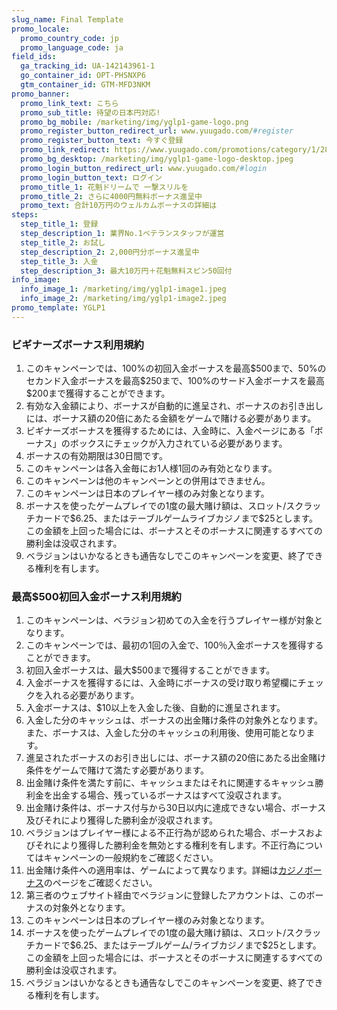 ```yaml
---
slug_name: Final Template
promo_locale:
  promo_country_code: jp
  promo_language_code: ja
field_ids:
  ga_tracking_id: UA-142143961-1
  go_container_id: OPT-PHSNXP6
  gtm_container_id: GTM-MFD3NKM
promo_banner:
  promo_link_text: こちら
  promo_sub_title: 待望の日本円対応!
  promo_bg_mobile: /marketing/img/yglp1-game-logo.png
  promo_register_button_redirect_url: www.yuugado.com/#register
  promo_register_button_text: 今すぐ登録
  promo_link_redirect: https://www.yuugado.com/promotions/category/1/2875
  promo_bg_desktop: /marketing/img/yglp1-game-logo-desktop.jpeg
  promo_login_button_redirect_url: www.yuugado.com/#login
  promo_login_button_text: ログイン
  promo_title_1: 花魁ドリームで 一撃スリルを
  promo_title_2: さらに4000円無料ボーナス進呈中
  promo_text: 合計10万円のウェルカムボーナスの詳細は
steps:
  step_title_1: 登録
  step_description_1: 業界No.1ベテランスタッフが運営
  step_title_2: お試し
  step_description_2: 2,000円分ボーナス進呈中
  step_title_3: 入金
  step_description_3: 最大10万円＋花魁無料スピン50回付
info_image:
  info_image_1: /marketing/img/yglp1-image1.jpeg
  info_image_2: /marketing/img/yglp1-image2.jpeg
promo_template: YGLP1
---
```

<h3>ビギナーズボーナス利用規約</h3>
<ol>
<li>このキャンペーンでは、100%の初回入金ボーナスを最高$500まで、50%のセカンド入金ボーナスを最高$250まで、100%のサード入金ボーナスを最高$200まで獲得することができます。</li>
<li>有効な入金額により、ボーナスが自動的に進呈され、ボーナスのお引き出しには、ボーナス額の20倍にあたる金額をゲームで賭ける必要があります。</li>
<li>ビギナーズボーナスを獲得するためには、入金時に、入金ページにある「ボーナス」のボックスにチェックが入力されている必要があります。</li>
<li>ボーナスの有効期限は30日間です。</li>
<li>このキャンペーンは各入金毎にお1人様1回のみ有効となります。</li>
<li>このキャンペーンは他のキャンペーンとの併用はできません。</li>
<li>このキャンペーンは日本のプレイヤー様のみ対象となります。</li>
<li>ボーナスを使ったゲームプレイでの1度の最大賭け額は、スロット/スクラッチカードで$6.25、またはテーブルゲームライブカジノまで$25とします。この金額を上回った場合には、ボーナスとそのボーナスに関連するすべての勝利金は没収されます。</li>
<li>ベラジョンはいかなるときも通告なしでこのキャンペーンを変更、終了できる権利を有します。</li>
</ol>
<h3>最高$500初回入金ボーナス利用規約</h3>
<ol>
<li>このキャンペーンは、ベラジョン初めての入金を行うプレイヤー様が対象となります。</li>
<li>このキャンペーンでは、最初の1回の入金で、100％入金ボーナスを獲得することができます。</li>
<li>初回入金ボーナスは、最大$500まで獲得することができます。</li>
<li>入金ボーナスを獲得するには、入金時にボーナスの受け取り希望欄にチェックを入れる必要があります。</li>
<li>入金ボーナスは、$10以上を入金した後、自動的に進呈されます。</li>
<li>入金した分のキャッシュは、ボーナスの出金賭け条件の対象外となります。また、ボーナスは、入金した分のキャッシュの利用後、使用可能となります。</li>
<li>進呈されたボーナスのお引き出しには、ボーナス額の20倍にあたる出金賭け条件をゲームで賭けて満たす必要があります。</li>
<li>出金賭け条件を満たす前に、キャッシュまたはそれに関連するキャッシュ勝利金を出金する場合、残っているボーナスはすべて没収されます。</li>
<li>出金賭け条件は、ボーナス付与から30日以内に達成できない場合、ボーナス及びそれにより獲得した勝利金が没収されます。</li>
<li>ベラジョンはプレイヤー様による不正行為が認められた場合、ボーナスおよびそれにより獲得した勝利金を無効とする権利を有します。不正行為についてはキャンペーンの一般規約をご確認ください。</li>
<li>出金賭け条件への適用率は、ゲームによって異なります。詳細は<a href="https://www.verajohn.com/ja/about/our-casino-bonuses">カジノボーナス</a>のページをご確認ください。</li>
<li>第三者のウェブサイト経由でベラジョンに登録したアカウントは、このボーナスの対象外となります。</li>
<li>このキャンペーンは日本のプレイヤー様のみ対象となります。</li>
<li>ボーナスを使ったゲームプレイでの1度の最大賭け額は、スロット/スクラッチカードで$6.25、またはテーブルゲーム/ライブカジノまで$25とします。この金額を上回った場合には、ボーナスとそのボーナスに関連するすべての勝利金は没収されます。</li>
<li>ベラジョンはいかなるときも通告なしでこのキャンペーンを変更、終了できる権利を有します。</li>
</ol>